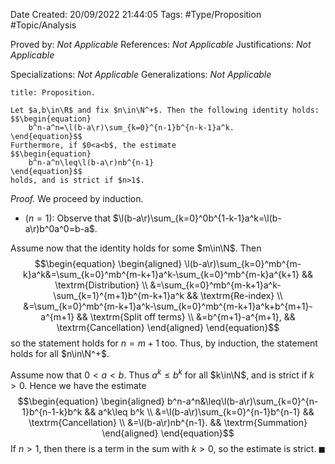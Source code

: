 <div class="topSpace"></div>

Date Created: 20/09/2022 21:44:05
Tags: #Type/Proposition #Topic/Analysis

Proved by: _Not Applicable_
References: _Not Applicable_
Justifications: _Not Applicable_

Specializations: _Not Applicable_
Generalizations: _Not Applicable_

``` ad-Proposition
title: Proposition.

Let $a,b\in\R$ and fix $n\in\N^+$. Then the following identity holds:
$$\begin{equation}
    b^n-a^n=\l(b-a\r)\sum_{k=0}^{n-1}b^{n-k-1}a^k.
\end{equation}$$
Furthermore, if $0<a<b$, the estimate
$$\begin{equation}
    b^n-a^n\leq\l(b-a\r)nb^{n-1}
\end{equation}$$
holds, and is strict if $n>1$.

```

<i>Proof.</i> We proceed by induction.
* ($n=1$): Observe that $\l(b-a\r)\sum_{k=0}^0b^{1-k-1}a^k=\l(b-a\r)b^0a^0=b-a$.

Assume now that the identity holds for some $m\in\N$. Then
$$\begin{equation}
    \begin{aligned}
        \l(b-a\r)\sum_{k=0}^mb^{m-k}a^k&=\sum_{k=0}^mb^{m-k+1}a^k-\sum_{k=0}^mb^{m-k}a^{k+1} && \textrm{Distribution} \\
        &=\sum_{k=0}^mb^{m-k+1}a^k-\sum_{k=1}^{m+1}b^{m-k+1}a^k && \textrm{Re-index} \\
        &=\sum_{k=0}^mb^{m-k+1}a^k-\sum_{k=0}^mb^{m-k+1}a^k+b^{m+1}-a^{m+1} && \textrm{Split off terms} \\
        &=b^{m+1}-a^{m+1}, && \textrm{Cancellation}
    \end{aligned}
\end{equation}$$
so the statement holds for $n=m+1$ too. Thus, by induction, the statement holds for all $n\in\N^+$.

Assume now that $0<a<b$. Thus $a^k\leq b^k$ for all $k\in\N$, and is strict if $k>0$. Hence we have the estimate
$$\begin{equation}
    \begin{aligned}
        b^n-a^n&\leq\l(b-a\r)\sum_{k=0}^{n-1}b^{n-1-k}b^k && a^k\leq b^k \\
        &=\l(b-a\r)\sum_{k=0}^{n-1}b^{n-1} && \textrm{Cancellation} \\
        &=\l(b-a\r)nb^{n-1}. && \textrm{Summation}
    \end{aligned}
\end{equation}$$
If $n>1$, then there is a term in the sum with $k>0$, so the estimate is strict.<span style="float:right;">$\blacksquare$</span>

